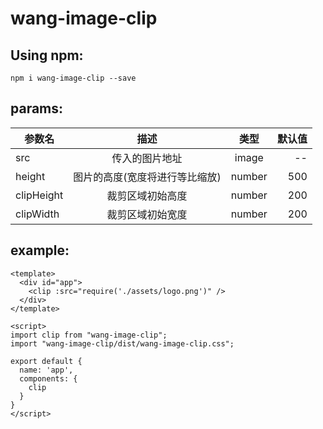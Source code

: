 # wang-image-clip

## Using npm:
```
npm i wang-image-clip --save
```
## params:

参数名|描述|类型|默认值
--|:--:|:--:|--:
src|传入的图片地址|image|--
height|图片的高度(宽度将进行等比缩放)|number|500
clipHeight|裁剪区域初始高度|number|200
clipWidth|裁剪区域初始宽度|number|200

## example:
```
<template>
  <div id="app">
    <clip :src="require('./assets/logo.png')" />
  </div>
</template>

<script>
import clip from "wang-image-clip";
import "wang-image-clip/dist/wang-image-clip.css";

export default {
  name: 'app',
  components: {
    clip
  }
}
</script>
```